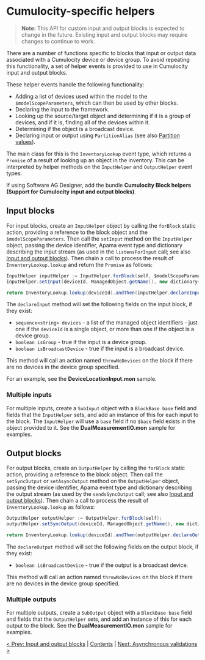 # Cumulocity-specific helpers

> **Note:** This API for custom input and output blocks is expected to change in the future. Existing input and output blocks may require changes to continue to work.

There are a number of functions specific to blocks that input or output data associated with a Cumulocity device or device group. To avoid repeating this functionality, a set of helper events is provided to use in Cumulocity input and output blocks.

These helper events handle the following functionality:

* Adding a list of devices used within the model to the `$modelScopeParameters`, which can then be used by other blocks.
* Declaring the input to the framework.
* Looking up the source/target object and determining if it is a group of devices, and if it is, finding all of the devices within it.
* Determining if the object is a broadcast device.
* Declaring input or output using `PartitionAlias` (see also [Partition values](070-Partitions.md)).

The main class for this is the `InventoryLookup` event type, which returns a `Promise` of a result of looking up an object in the inventory. This can be interpreted by helper methods on the `InputHelper` and `OutputHelper` event types.

If using Software AG Designer, add the bundle **Cumulocity Block helpers (Support for Cumulocity input and output blocks)**.

## Input blocks 

For input blocks, create an `InputHelper` object by calling the `forBlock` static action, providing a reference to the block object and the `$modelScopeParameters`. Then call the `setInput` method on the `InputHelper` object, passing the device identifier, Apama event type and dictionary describing the input stream (as used in the `listensForInput` call; see also [Input and output blocks](100-InputAndOutput.md)). Then chain a call to process the result of `InventoryLookup.lookup` and return the `Promise` as follows:
```Java
InputHelper inputHelper := InputHelper.forBlock(self, $modelScopeParameters);
inputHelper.setInput(deviceId, ManagedObject.getName(), new dictionary<string, any>);

return InventoryLookup.lookup(deviceId).andThen(inputHelper.declareInput);
```

The `declareInput` method will set the following fields on the input block, if they exist:

* `sequence<string> devices` - a list of the managed object identifiers - just one if the `deviceId` is a single object, or more than one if the object is a device group.
* `boolean isGroup` - true if the input is a device group.
* `boolean isBroadcastDevice` - true if the input is a broadcast device.

This method will call an action named `throwNoDevices` on the block if there are no devices in the device group specified.

For an example, see the **DeviceLocationInput.mon** sample.

### Multiple inputs

For multiple inputs, create a `SubInput` object with a `BlockBase base` field and fields that the `InputHelper` sets, and add an instance of this for each input to the block. The `InputHelper` will use a `base` field if no `$base` field exists in the object provided to it. See the **DualMeasurementIO.mon** sample for examples.

## Output blocks

For output blocks, create an `OutputHelper` by calling the `forBlock` static action, providing a reference to the block object. Then call the `setSyncOutput` or `setAsyncOutput` method on the `OutputHelper` object, passing the device identifier, Apama event type and dictionary describing the output stream (as used by the `sendsSyncOutput` call; see also [Input and output blocks](100-InputAndOutput.md)). Then chain a call to process the result of `InventoryLookup.lookup` as follows:
```Java
OutputHelper outputHelper := OutputHelper.forBlock(self);
outputHelper.setSyncOutput(deviceId, ManagedObject.getName(), new dictionary<string, any>);

return InventoryLookup.lookup(deviceId).andThen(outputHelper.declareOutput);
```

The `declareOutput` method will set the following fields on the output block, if they exist:

* `boolean isBroadcastDevice` - true if the output is a broadcast device.

This method will call an action named `throwNoDevices` on the block if there are no devices in the device group specified.

### Multiple outputs

For multiple outputs, create a `SubOutput` object with a `BlockBase base` field and fields that the `OutputHelper` sets, and add an instance of this for each output to the block. See the **DualMeasurementIO.mon** sample for examples.

[< Prev: Input and output blocks](100-InputAndOutput.md) | [Contents](000-contents.md) | [Next: Asynchronous validations >](110-AsynchronousValidations.md) 
